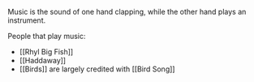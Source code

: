 Music is the sound of one hand clapping, while the other hand plays an instrument.

People that play music:

* [[Rhyl Big Fish]]
* [[Haddaway]]
* [[Birds]] are largely credited with [[Bird Song]]
